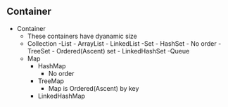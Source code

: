 ## Container

- Container
    - These containers have dyanamic size
    - Collection
        -List
            - ArrayList
            - LinkedList
        -Set
            - HashSet
                - No order
            - TreeSet
                - Ordered(Ascent) set
            - LinkedHashSet
        -Queue
    - Map
      - HashMap
          - No order
      - TreeMap
          - Map is Ordered(Ascent) by key
      - LinkedHashMap
